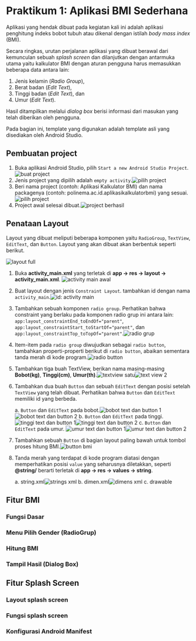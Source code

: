# Praktikum  1: Aplikasi BMI Sederhana
Aplikasi yang hendak dibuat pada kegiatan kali ini adalah aplikasi penghitung indeks bobot tubuh atau dikenal dengan istilah *body mass index* (BMI).

Secara ringkas, urutan perjalanan aplikasi yang dibuat berawal dari kemunculan sebuah *splash screen* dan dilanjutkan dengan antarmuka utama yaitu kalkulator BMI dengan aturan pengguna harus memasukkan beberapa data antara lain:
1. Jenis kelamin (*Radio Group*), 
2. Berat badan (*Edit Text*),
3. Tinggi badan (*Edit Text*), dan
4. Umur (*Edit Text*).

Hasil ditampilkan melalui *dialog box* berisi informasi dari masukan yang telah diberikan oleh pengguna.

Pada bagian ini, template yang digunakan adalah template asli yang disediakan oleh Android Studio.

## Pembuatan project 
1. Buka aplikasi Android Studio, pilih `Start a new Android Studio Project`. ![buat project](images/1.1_buat_project.png)
2. Jenis project yang dipilih adalah `empty activity`.![pilih project](images/1.2_pilih_empty_activity.png)
3. Beri nama project (contoh: Aplikasi Kalkulator BMI) dan nama packagenya (contoh: polinema.ac.id.aplikasikalkulatorbmi) yang sesuai.![pilih project](images/1.3_tentukan_nama_package.png)
4. Project awal selesai dibuat.![project berhasil](images/1.4_project_dibuat.png)
## Penataan Layout
Layout yang dibuat meliputi beberapa komponen yaitu `RadioGroup`, `TextView`, `EditText`, dan `Button`. Layout yang akan dibuat akan berbentuk seperti berikut.

![layout full](images/2.5_layout.png)
1. Buka **activity_main.xml** yang terletak di **app -> res -> layout -> activity_main.xml**. ![activity main awal](images/2.1_activity_main_kosong.png)
2. Buat layout dengan jenis `Constraint Layout`. tambahkan id dengan nama `activity_main`.![id: activity main](images/2.2_id_activity_main.png)
3. Tambahkan sebuah komponen `radio group`. Perhatikan bahwa constraint yang berlaku pada komponen radio grup ini antara lain:
`app:layout_constraintEnd_toEndOf="parent"`,
`app:layout_constraintStart_toStartOf="parent"`, dan
`app:layout_constraintTop_toTopOf="parent"`.![radio grup](images/2.3_radio_grup.png)
4. Item-item pada `radio group` diwujudkan sebagai `radio button`, tambahkan properti-properti berikut di `radio button`, abaikan sementara tanda merah di kode program.![radio button](images/2.4_radio_button.png)
5. Tambahkan tiga buah TextView, berikan nama masing-masing **Bobot(kg)**, **Tinggi(cm)**, **Umur(th)**.![textview satu](images/2.6_textview1.png)![text view 2](images/2.7_textview2.png)
6. Tambahkan dua buah `Button` dan sebuah `EditText` dengan posisi setelah `TextView` yang telah dibuat. Perhatikan bahwa `Button` dan `EditText` memiliki id yang berbeda.

    a. `Button` dan `EditText` pada bobot.![bobot text dan button 1](images/2.8_btn_edt_bobot.png)![bobot text dan button 2](images/2.9_btn_edt_bobot2.png)
    b. `Button` dan `EditText` pada tinggi.![tinggi text dan button 1](images/2.10_btn_edt_tinggi.png)![tinggi text dan button 2](images/2.11_btn_edt_tinggi2.png)
    c. `Button` dan `EditText` pada umur. ![umur text dan button 1](images/2.12_btn_edt_umur.png)![umur text dan button 2](images/2.13_btn_edt_umur2.png)
7. Tambahkan sebuah `Button` di bagian layout paling bawah untuk tombol proses hitung BMI.![button bmi](images/2.14_btn_hitbmi.png) 
8. Tanda merah yang terdapat di kode program diatasi dengan memperhatikan posisi `value` yang seharusnya diletakkan, seperti **@string/** berarti terletak di **app -> res -> values -> string**.

    a. string.xml![strings xml](images/2.15_stringxml.png)
    b. dimen.xml![dimens xml](images/2.16_dimenxml.png)
    c. drawable

## Fitur BMI

### Fungsi Dasar

### Menu Pilih Gender (RadioGrup)

### Hitung BMI 

### Tampil Hasil (Dialog Box)

## Fitur Splash Screen

### Layout splash screen

### Fungsi splash screen

### Konfigurasi Android Manifest

